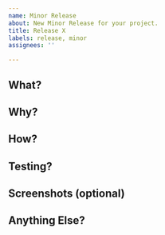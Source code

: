 ```yaml
---
name: Minor Release
about: New Minor Release for your project.
title: Release X
labels: release, minor 
assignees: ''

---
```


## What?

## Why?

## How?

## Testing?

## Screenshots (optional)

## Anything Else?
